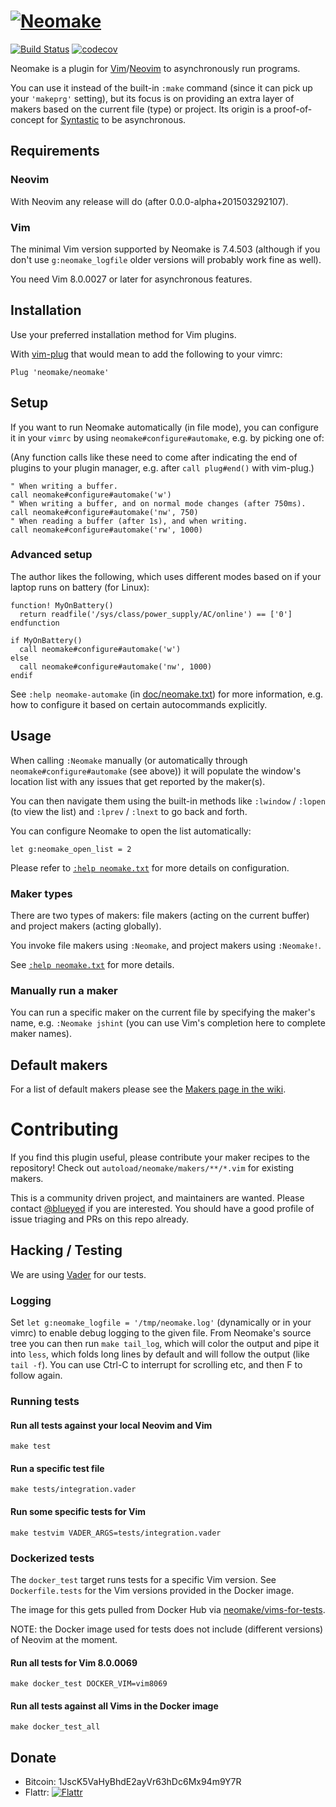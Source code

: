 # [![Neomake](https://cloud.githubusercontent.com/assets/111942/22717189/9e3e1760-ed67-11e6-94c5-e8955869d6d0.png)](#neomake)

[![Build Status](https://circleci.com/gh/neomake/neomake.png?style=shield)](https://circleci.com/gh/neomake/neomake)
[![codecov](https://codecov.io/gh/neomake/neomake/branch/master/graph/badge.svg)](https://codecov.io/gh/neomake/neomake)

Neomake is a plugin for [Vim]/[Neovim] to asynchronously run programs.

You can use it instead of the built-in `:make` command (since it can pick
up your `'makeprg'` setting), but its focus is on providing an extra layer
of makers based on the current file (type) or project.
Its origin is a proof-of-concept for [Syntastic] to be asynchronous.

## Requirements

### Neovim

With Neovim any release will do (after 0.0.0-alpha+201503292107).

### Vim

The minimal Vim version supported by Neomake is 7.4.503 (although if you don't
use `g:neomake_logfile` older versions will probably work fine as well).

You need Vim 8.0.0027 or later for asynchronous features.

## Installation

Use your preferred installation method for Vim plugins.

With [vim-plug](https://github.com/junegunn/vim-plug) that would mean to add
the following to your vimrc:

```vim
Plug 'neomake/neomake'
```

## Setup

If you want to run Neomake automatically (in file mode), you can configure it
in your `vimrc` by using `neomake#configure#automake`, e.g. by picking one of:

(Any function calls like these need to come after indicating the end of plugins
to your plugin manager, e.g. after `call plug#end()` with vim-plug.)

```vim
" When writing a buffer.
call neomake#configure#automake('w')
" When writing a buffer, and on normal mode changes (after 750ms).
call neomake#configure#automake('nw', 750)
" When reading a buffer (after 1s), and when writing.
call neomake#configure#automake('rw', 1000)
```

### Advanced setup

The author likes the following, which uses different modes based on if your
laptop runs on battery (for Linux):

```vim
function! MyOnBattery()
  return readfile('/sys/class/power_supply/AC/online') == ['0']
endfunction

if MyOnBattery()
  call neomake#configure#automake('w')
else
  call neomake#configure#automake('nw', 1000)
endif
```

See `:help neomake-automake` (in [doc/neomake.txt](doc/neomake.txt)) for more
information, e.g. how to configure it based on certain autocommands explicitly.

## Usage

When calling `:Neomake` manually (or automatically through
`neomake#configure#automake` (see above)) it will populate the window's
location list with any issues that get reported by the maker(s).

You can then navigate them using the built-in methods like `:lwindow` /
`:lopen` (to view the list) and `:lprev` / `:lnext` to go back and forth.

You can configure Neomake to open the list automatically:

```vim
let g:neomake_open_list = 2
```

Please refer to [`:help neomake.txt`] for more details on configuration.

### Maker types

There are two types of makers: file makers (acting on the current buffer) and
project makers (acting globally).

You invoke file makers using `:Neomake`, and project makers using `:Neomake!`.

See [`:help neomake.txt`] for more details.

### Manually run a maker

You can run a specific maker on the current file by specifying the maker's
name, e.g. `:Neomake jshint` (you can use Vim's completion here to complete
maker names).

## Default makers

For a list of default makers please see the
[Makers page in the wiki](https://github.com/neomake/neomake/wiki/Makers).

# Contributing

If you find this plugin useful, please contribute your maker recipes to the
repository! Check out `autoload/neomake/makers/**/*.vim` for existing makers.

This is a community driven project, and maintainers are wanted.
Please contact [@blueyed](https://github.com/blueyed) if you are interested.
You should have a good profile of issue triaging and PRs on this repo already.

## Hacking / Testing

We are using [Vader](https://github.com/junegunn/vader.vim) for our tests.

### Logging

Set `let g:neomake_logfile = '/tmp/neomake.log'` (dynamically or in your vimrc)
to  enable debug logging to the given file.
From Neomake's source tree you can then run `make tail_log`, which will color
the output and pipe it into `less`, which folds long lines by default and will
follow the output (like `tail -f`).
You can use Ctrl-C to interrupt for scrolling etc, and then F to follow again.

### Running tests

#### Run all tests against your local Neovim and Vim

    make test

#### Run a specific test file

    make tests/integration.vader

#### Run some specific tests for Vim

    make testvim VADER_ARGS=tests/integration.vader

### Dockerized tests

The `docker_test` target runs tests for a specific Vim version.
See `Dockerfile.tests` for the Vim versions provided in the Docker image.

The image for this gets pulled from Docker Hub via
[neomake/vims-for-tests](https://hub.docker.com/r/neomake/vims-for-tests/).

NOTE: the Docker image used for tests does not include (different versions)
of Neovim at the moment.

#### Run all tests for Vim 8.0.0069

    make docker_test DOCKER_VIM=vim8069

#### Run all tests against all Vims in the Docker image

    make docker_test_all

## Donate

 * Bitcoin: 1JscK5VaHyBhdE2ayVr63hDc6Mx94m9Y7R
 * Flattr: [![Flattr](http://api.flattr.com/button/flattr-badge-large.png)](
https://flattr.com/submit/auto?user_id=blueyed&url=https://github.com/neomake/neomake&title=Neomake&language=en_GB&tags=github&category=software)

[Neovim]: http://neovim.org/
[Vim]: http://vim.org/
[Syntastic]: https://github.com/scrooloose/syntastic
[cargo]: https://github.com/neomake/neomake/blob/master/autoload/neomake/makers/cargo.vim
[mvn]: https://github.com/neomake/neomake/blob/master/autoload/neomake/makers/mvn.vim
[`:help neomake.txt`]: doc/neomake.txt
